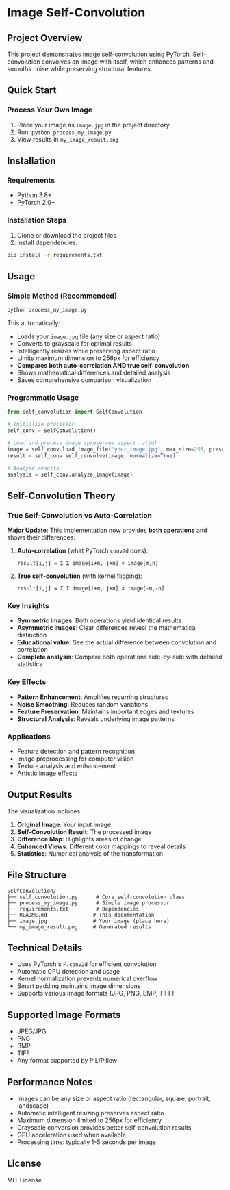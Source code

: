 # Image Self-Convolution

## Project Overview

This project demonstrates image self-convolution using PyTorch. Self-convolution convolves an image with itself, which enhances patterns and smooths noise while preserving structural features.

## Quick Start

### Process Your Own Image
1. Place your image as `image.jpg` in the project directory
2. Run: `python process_my_image.py`
3. View results in `my_image_result.png`

## Installation

### Requirements
- Python 3.8+
- PyTorch 2.0+

### Installation Steps
1. Clone or download the project files
2. Install dependencies:
```bash
pip install -r requirements.txt
```

## Usage

### Simple Method (Recommended)
```bash
python process_my_image.py
```
This automatically:
- Loads your `image.jpg` file (any size or aspect ratio)
- Converts to grayscale for optimal results
- Intelligently resizes while preserving aspect ratio
- Limits maximum dimension to 256px for efficiency
- **Compares both auto-correlation AND true self-convolution**
- Shows mathematical differences and detailed analysis
- Saves comprehensive comparison visualization

### Programmatic Usage
```python
from self_convolution import SelfConvolution

# Initialize processor
self_conv = SelfConvolution()

# Load and process image (preserves aspect ratio)
image = self_conv.load_image_file("your_image.jpg", max_size=256, preserve_aspect_ratio=True)
result = self_conv.self_convolve(image, normalize=True)

# Analyze results
analysis = self_conv.analyze_image(image)
```

## Self-Convolution Theory

### True Self-Convolution vs Auto-Correlation
**Major Update**: This implementation now provides **both operations** and shows their differences:

1. **Auto-correlation** (what PyTorch `conv2d` does):
   ```
   result[i,j] = Σ Σ image[i+m, j+n] × image[m,n]
   ```

2. **True self-convolution** (with kernel flipping):
   ```
   result[i,j] = Σ Σ image[i+m, j+n] × image[-m,-n]
   ```

### Key Insights
- **Symmetric images**: Both operations yield identical results
- **Asymmetric images**: Clear differences reveal the mathematical distinction
- **Educational value**: See the actual difference between convolution and correlation
- **Complete analysis**: Compare both operations side-by-side with detailed statistics

### Key Effects
- **Pattern Enhancement**: Amplifies recurring structures
- **Noise Smoothing**: Reduces random variations
- **Feature Preservation**: Maintains important edges and textures
- **Structural Analysis**: Reveals underlying image patterns

### Applications
- Feature detection and pattern recognition
- Image preprocessing for computer vision
- Texture analysis and enhancement
- Artistic image effects

## Output Results

The visualization includes:

1. **Original Image**: Your input image
2. **Self-Convolution Result**: The processed image
3. **Difference Map**: Highlights areas of change
4. **Enhanced Views**: Different color mappings to reveal details
5. **Statistics**: Numerical analysis of the transformation

## File Structure

```
SelfConvolution/
├── self_convolution.py      # Core self-convolution class
├── process_my_image.py      # Simple image processor
├── requirements.txt         # Dependencies
├── README.md               # This documentation
├── image.jpg               # Your image (place here)
└── my_image_result.png     # Generated results
```

## Technical Details

- Uses PyTorch's `F.conv2d` for efficient convolution
- Automatic GPU detection and usage
- Kernel normalization prevents numerical overflow
- Smart padding maintains image dimensions
- Supports various image formats (JPG, PNG, BMP, TIFF)

## Supported Image Formats

- JPEG/JPG
- PNG
- BMP
- TIFF
- Any format supported by PIL/Pillow

## Performance Notes

- Images can be any size or aspect ratio (rectangular, square, portrait, landscape)
- Automatic intelligent resizing preserves aspect ratio
- Maximum dimension limited to 256px for efficiency
- Grayscale conversion provides better self-convolution results
- GPU acceleration used when available
- Processing time: typically 1-5 seconds per image

## License

MIT License